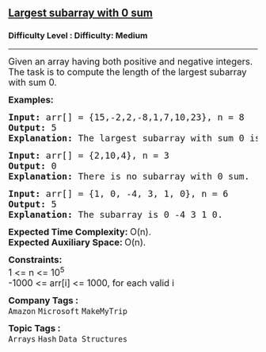 <h2><a href="https://www.geeksforgeeks.org/problems/largest-subarray-with-0-sum/1?page=1&category=Arrays&sprint=a663236c31453b969852f9ea22507634&sortBy=submissions">Largest subarray with 0 sum</a></h2><h3>Difficulty Level : Difficulty: Medium</h3><hr><div class="problems_problem_content__Xm_eO"><p><span style="font-size: 18px;">Given an array having both positive and negative integers. The task is to compute the&nbsp;length of the largest subarray with sum 0.</span></p>
<p><span style="font-size: 18px;"><strong>Examples:</strong></span></p>
<pre><span style="font-size: 18px;"><strong>Input: </strong></span><span style="font-size: 18px;">arr[] = {15,-2,2,-8,1,7,10,23}, n = 8
<strong>Output: </strong>5<strong>
Explanation: </strong>The largest subarray with sum 0 is -2 2 -8 1 7.</span></pre>
<pre><span style="font-size: 18px;"><strong>Input: </strong></span><span style="font-size: 18px;">arr[] = {2,10,4}, n = 3
<strong>Output: </strong>0<strong>
Explanation: </strong>There is no subarray with 0 sum.</span></pre>
<pre><span style="font-size: 18px;"><strong>Input: </strong></span><span style="font-size: 18px;">arr[] = {1, 0, -4, 3, 1, 0}, n = 6
<strong>Output: </strong>5<strong>
Explanation: </strong>The subarray is 0 -4 3 1 0.</span></pre>
<p><span style="font-size: 18px;"><strong>Expected Time Complexity:&nbsp;</strong>O(n).<br><strong>Expected Auxiliary Space:&nbsp;</strong>O(n).</span></p>
<p><span style="font-size: 18px;"><strong>Constraints:</strong><br>1 &lt;= n &lt;= 10<sup>5</sup><br>-1000 &lt;= arr[i] &lt;= 1000, for each valid i</span></p></div><p><span style=font-size:18px><strong>Company Tags : </strong><br><code>Amazon</code>&nbsp;<code>Microsoft</code>&nbsp;<code>MakeMyTrip</code>&nbsp;<br><p><span style=font-size:18px><strong>Topic Tags : </strong><br><code>Arrays</code>&nbsp;<code>Hash</code>&nbsp;<code>Data Structures</code>&nbsp;